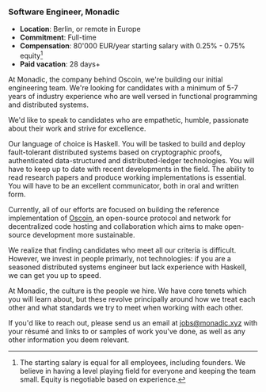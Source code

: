 ### Software Engineer, Monadic

* **Location**: Berlin, or remote in Europe
* **Commitment**: Full-time
* **Compensation**: 80'000 EUR/year starting salary with 0.25% - 0.75% equity[^1]
* **Paid vacation**: 28 days+

At Monadic, the company behind Oscoin, we're building our initial engineering
team. We're looking for candidates with a minimum of 5-7 years of industry
experience who are well versed in functional programming and distributed
systems.

We'd like to speak to candidates who are empathetic, humble, passionate about
their work and strive for excellence.

Our language of choice is Haskell. You will be tasked to build and deploy
fault-tolerant distributed systems based on cryptographic proofs, authenticated
data-structured and distributed-ledger technologies. You will have to keep up
to date with recent developments in the field. The ability to read research
papers and produce working implementations is essential. You will have to be an
excellent communicator, both in oral and written form.

Currently, all of our efforts are focused on building the reference
implementation of [Oscoin](http://oscoin.io), an open-source protocol and
network for decentralized code hosting and collaboration which aims to make
open-source development more sustainable.

We realize that finding candidates who meet all our criteria is difficult.
However, we invest in people primarly, not technologies: if you are a seasoned
distributed systems engineer but lack experience with Haskell, we can get you
up to speed.

At Monadic, the culture is the people we hire. We have core tenets which you
will learn about, but these revolve principally around how we treat each other
and what standards we try to meet when working with each other.

If you'd like to reach out, please send us an email at <jobs@monadic.xyz> with
your résumé and links to or samples of work you've done, as well as any other
information you deem relevant.

[^1]: The starting salary is equal for all employees, including founders. We
  believe in having a level playing field for everyone and keeping the team
  small. Equity is negotiable based on experience.
